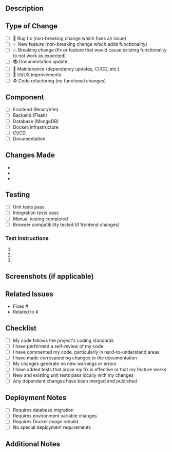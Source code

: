 ## Description
<!-- Provide a brief description of the changes in this PR -->

## Type of Change
<!-- Mark the relevant option with an "x" -->
- [ ] 🐛 Bug fix (non-breaking change which fixes an issue)
- [ ] ✨ New feature (non-breaking change which adds functionality)
- [ ] 💥 Breaking change (fix or feature that would cause existing functionality to not work as expected)
- [ ] 📚 Documentation update
- [ ] 🔧 Maintenance (dependency updates, CI/CD, etc.)
- [ ] 🎨 UI/UX improvements
- [ ] ♻️ Code refactoring (no functional changes)

## Component
<!-- Mark the relevant components -->
- [ ] Frontend (React/Vite)
- [ ] Backend (Flask)
- [ ] Database (MongoDB)
- [ ] Docker/Infrastructure
- [ ] CI/CD
- [ ] Documentation

## Changes Made
<!-- List the main changes made in this PR -->
- 
- 
- 

## Testing
<!-- Describe the tests you ran and how to reproduce them -->
- [ ] Unit tests pass
- [ ] Integration tests pass
- [ ] Manual testing completed
- [ ] Browser compatibility tested (if frontend changes)

### Test Instructions
<!-- Provide step-by-step instructions for testing this PR -->
1. 
2. 
3. 

## Screenshots (if applicable)
<!-- Add screenshots to show the changes, especially for UI changes -->

## Related Issues
<!-- Link any related issues using keywords like "Fixes #123" or "Closes #456" -->
- Fixes #
- Related to #

## Checklist
<!-- Mark completed items with an "x" -->
- [ ] My code follows the project's coding standards
- [ ] I have performed a self-review of my code
- [ ] I have commented my code, particularly in hard-to-understand areas
- [ ] I have made corresponding changes to the documentation
- [ ] My changes generate no new warnings or errors
- [ ] I have added tests that prove my fix is effective or that my feature works
- [ ] New and existing unit tests pass locally with my changes
- [ ] Any dependent changes have been merged and published

## Deployment Notes
<!-- Any special instructions for deployment -->
- [ ] Requires database migration
- [ ] Requires environment variable changes
- [ ] Requires Docker image rebuild
- [ ] No special deployment requirements

## Additional Notes
<!-- Any additional information that reviewers should know --> 